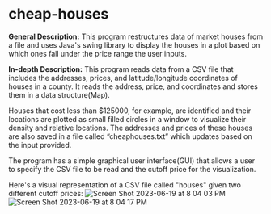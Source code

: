 # cheap-houses
**General Description:**
This program restructures data of market houses from a file and uses Java's swing library to display the houses in a plot based on which ones fall under the price range the user inputs.

**In-depth Description:**
This program reads data from a CSV file that includes the addresses, prices, and latitude/longitude coordinates of houses in a county. It reads the address, price, and coordinates and stores them in a data structure(Map). 

Houses that cost less than $125000, for example, are identified and their locations are plotted as small filled circles in a window to visualize their density and relative locations. The addresses and prices of these houses are also saved in a file called “cheaphouses.txt” which updates based on the input provided. 

The program has a simple graphical user interface(GUI) that allows a user to specify the CSV file to be read and the cutoff price for the visualization.

Here's a visual representation of a CSV file called "houses" given two different cutoff prices:
![Screen Shot 2023-06-19 at 8 04 03 PM](https://github.com/fgarfo/cheap-houses/assets/100949219/988f0891-b5ad-4bcb-adf9-668b36e209af)
![Screen Shot 2023-06-19 at 8 04 17 PM](https://github.com/fgarfo/cheap-houses/assets/100949219/192611a4-f804-4e22-823d-0ca92c469b98)

